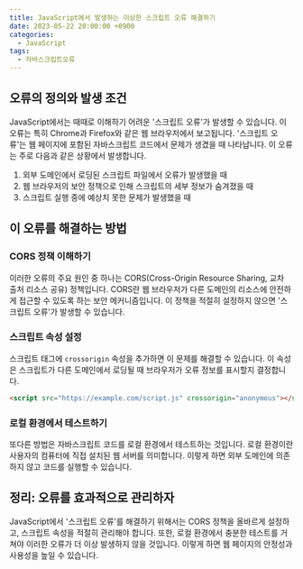 ```yaml
---
title: JavaScript에서 발생하는 이상한 스크립트 오류 해결하기
date: 2023-05-22 20:00:00 +0900
categories:
  - JavaScript
tags:
  - 자바스크립트오류
---
```


## 오류의 정의와 발생 조건

JavaScript에서는 때때로 이해하기 어려운 '스크립트 오류'가 발생할 수 있습니다. 이 오류는 특히 Chrome과 Firefox와 같은 웹 브라우저에서 보고됩니다. '스크립트 오류'는 웹 페이지에 포함된 자바스크립트 코드에서 문제가 생겼을 때 나타납니다. 이 오류는 주로 다음과 같은 상황에서 발생합니다.

1. 외부 도메인에서 로딩된 스크립트 파일에서 오류가 발생했을 때
2. 웹 브라우저의 보안 정책으로 인해 스크립트의 세부 정보가 숨겨졌을 때
3. 스크립트 실행 중에 예상치 못한 문제가 발생했을 때

## 이 오류를 해결하는 방법

### CORS 정책 이해하기

이러한 오류의 주요 원인 중 하나는 CORS(Cross-Origin Resource Sharing, 교차 출처 리소스 공유) 정책입니다. CORS란 웹 브라우저가 다른 도메인의 리소스에 안전하게 접근할 수 있도록 하는 보안 메커니즘입니다. 이 정책을 적절히 설정하지 않으면 '스크립트 오류'가 발생할 수 있습니다.

### 스크립트 속성 설정

스크립트 태그에 `crossorigin` 속성을 추가하면 이 문제를 해결할 수 있습니다. 이 속성은 스크립트가 다른 도메인에서 로딩될 때 브라우저가 오류 정보를 표시할지 결정합니다. 

```html
<script src="https://example.com/script.js" crossorigin="anonymous"></script>
```

### 로컬 환경에서 테스트하기

또다른 방법은 자바스크립트 코드를 로컬 환경에서 테스트하는 것입니다. 로컬 환경이란 사용자의 컴퓨터에 직접 설치된 웹 서버를 의미합니다. 이렇게 하면 외부 도메인에 의존하지 않고 코드를 실행할 수 있습니다.

## 정리: 오류를 효과적으로 관리하자

JavaScript에서 '스크립트 오류'를 해결하기 위해서는 CORS 정책을 올바르게 설정하고, 스크립트 속성을 적절히 관리해야 합니다. 또한, 로컬 환경에서 충분한 테스트를 거쳐야 이러한 오류가 더 이상 발생하지 않을 것입니다. 이렇게 하면 웹 페이지의 안정성과 사용성을 높일 수 있습니다.